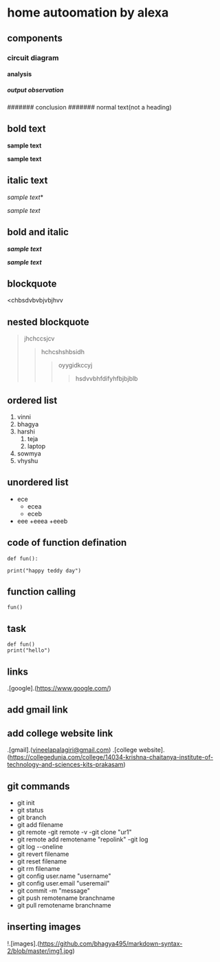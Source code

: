 # home autoomation by alexa
## components
### circuit diagram
#### analysis
##### output observation
####### conclusion
####### normal text(not a heading)
## bold text
**sample text**

__sample text__
## italic text
*sample text**

_sample text_
## bold and italic
**_sample text_**

__*sample text*__
## blockquote
<chbsdvbvbjvbjhvv
## nested blockquote
>jhchccsjcv
>>hchcshshbsidh
>>>oyygidkccyj
>>>>hsdvvbhfdifyhfbjbjblb
## ordered list
1. vinni
2. bhagya
3. harshi
    1. teja
    2. laptop
4. sowmya
5. vhyshu
## unordered list
- ece
    * ecea
    * eceb
- eee
    +eeea
    +eeeb
## code of function defination
```
def fun():

print("happy teddy day")
```
## function calling
`
fun()
`
## task
```
def fun()
print("hello")
```

## links
.[google].(https://www.google.com/)

## add gmail link
## add college website link
.[gmail].(vineelapalagiri@gmail.com)
.[college website].(https://collegedunia.com/college/14034-krishna-chaitanya-institute-of-technology-and-sciences-kits-prakasam)
## git commands
- git init
- git status
- git branch
- git add filename
- git remote
-git remote -v
-git clone "ur1"
- git remote add remotename "repolink"
-git log
- git log --oneline
- git revert filename
- git reset filename
- git rm filename
- git config user.name "username"
- git config user.email "useremail"
- git commit -m "message"
- git push remotename branchname
- git pull remotename branchname
## inserting images
!.[images].(https://github.com/bhagya495/markdown-syntax-2/blob/master/img1.jpg)
